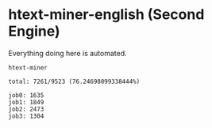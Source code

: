 # htext-miner-english (Second Engine)

Everything doing here is automated.

```
htext-miner

total: 7261/9523 (76.24698099338444%)

job0: 1635
job1: 1849
job2: 2473
job3: 1304
```